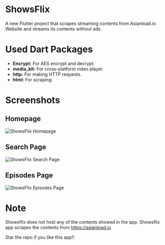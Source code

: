 # ShowsFlix

A new Flutter project that scrapes streaming contents from Asianload.io Website and streams its contents without ads.

# Used Dart Packages
* **Encrypt:** For AES encrypt and decrypt.
* **media_kit:** For cross-platform video player.
* **http:** For making HTTP requests.
* **html:** For scraping.

# Screenshots

## Homepage
![ShowsFlix Homepage](https://github.com/henry-richard7/shows-flix/assets/68910039/d17bd302-b2b3-4d28-8cd3-0554ce817a2d)

## Search Page
![ShowsFlix Search Page](https://github.com/henry-richard7/shows-flix/assets/68910039/58d96a5e-05bc-4662-801a-72f7df0d1ead)

## Episodes Page
![ShowsFlix Episodes Page](https://github.com/henry-richard7/shows-flix/assets/68910039/649a3ee8-480d-431e-9d47-4fec233fbee3)

# Note
Showsflix does not host any of the contents showed in the app. Showsflix app scrapes the contents from https://asianload.io

Star the repo if you like this app!!
